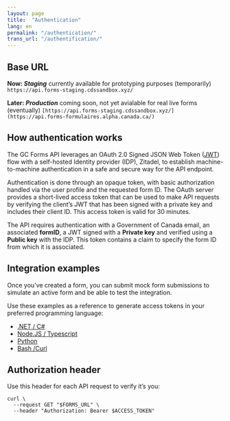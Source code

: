 ```yaml
---
layout: page
title:  "Authentication"
lang: en
permalink: "/authentication/"
trans_url: "/authentification/"
---
```


## Base URL

**Now: _Staging_** currently available for prototyping purposes (temporarily)
```https://api.forms-staging.cdssandbox.xyz/```

**Later: _Production_** coming soon, not yet avialable for real live forms (eventually)
```[https://api.forms-staging.cdssandbox.xyz/](https://api.forms-formulaires.alpha.canada.ca/)```

## How authentication works

The GC Forms API leverages an OAuth 2.0 Signed JSON Web Token ([JWT](https://jwt.io/)) flow with a self-hosted Identity provider (IDP), Zitadel, to establish machine-to-machine authentication in a safe and secure way for the API endpoint. 

Authentication is done through an opaque token, with basic authorization handled via the user profile and the requested form ID. The OAuth server provides a short-lived access token that can be used to make API requests by verifying the client’s JWT that has been signed with a private key and includes their client ID. This access token is valid for 30 minutes. 

The API requires authentication with a Government of Canada email, an associated **formID**, a JWT signed with a **Private key** and verified using a **Public key** with the IDP. This token contains a claim to specify the form ID from which it is associated.

## Integration examples

Once you’ve created a form, you can submit mock form submissions to simulate an active form and be able to test the integration. 

Use these examples as a reference to generate access tokens in your preferred programming language:
- [.NET / C#](https://github.com/cds-snc/forms-api/blob/main/examples/dotnet/AccessTokenGenerator.cs)
- [Node.JS / Typescript](https://github.com/cds-snc/forms-api/blob/main/examples/nodejs/accessTokenGenerator.ts)
- [Python](https://github.com/cds-snc/forms-api/blob/main/examples/python/access_token_generator.py)
- [Bash /Curl](https://github.com/cds-snc/forms-api/blob/main/examples/bash/get_access_token.sh)

## Authorization header

Use this header for each API request to verify it’s you:

```
curl \
  --request GET "$FORMS_URL" \
  --header "Authorization: Bearer $ACCESS_TOKEN"
```
